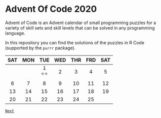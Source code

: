 # Advent Of Code 2020

Advent of Code is an Advent calendar of small programming puzzles for a variety of skill sets and skill levels that can be solved in any programming language.

In this repository you can find the solutions of the puzzles in R Code (supported by the `purrr` package). 

| SAT | MON | TUE | WED | THR | FRD | SAT |
|:--------:|:------:|:-------:|:---------:|:--------:|:------:|:--------:|
|          |        |    [`1`](RR/Day-01.md)<br>:star::star:   |     2     |     3    |    4   |     5    |
|     6    |    7   |    8    |     9     |    10    |   11   |    12    |
|    13    |   14   |    15   |     16    |    17    |   18   |    19    |
|    20    |   21   |    22   |     23    |    24    |   25   |          |

[`Next`](R/Day-01.md)

